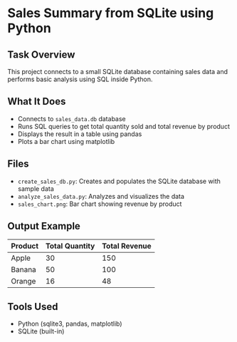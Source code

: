 # Sales Summary from SQLite using Python

## Task Overview
This project connects to a small SQLite database containing sales data and performs basic analysis using SQL inside Python.

## What It Does
- Connects to `sales_data.db` database
- Runs SQL queries to get total quantity sold and total revenue by product
- Displays the result in a table using pandas
- Plots a bar chart using matplotlib

## Files
- `create_sales_db.py`: Creates and populates the SQLite database with sample data
- `analyze_sales_data.py`: Analyzes and visualizes the data
- `sales_chart.png`: Bar chart showing revenue by product

## Output Example
| Product | Total Quantity | Total Revenue |
|---------|----------------|---------------|
| Apple   | 30             | 150           |
| Banana  | 50             | 100           |
| Orange  | 16             | 48            |

## Tools Used
- Python (sqlite3, pandas, matplotlib)
- SQLite (built-in)

